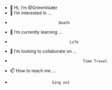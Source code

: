 - 👋 Hi, I’m @GrimmVader
- 👀 I’m interested in ...
-                           Death
- 🌱 I’m currently learning ...
-                                Life
- 💞️ I’m looking to collaborate on ...
-                                      Time Travel
- 📫 How to reach me ...
-                        Sing out

<!---
GrimmVader/GrimmVader is a ✨ special ✨ repository because its `README.md` (this file) appears on your GitHub profile.
You can click the Preview link to take a look at your changes.
--->
